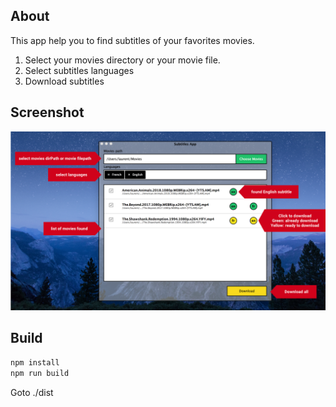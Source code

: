 
## About
This app help you to find subtitles of your favorites movies.

1. Select your movies directory or your movie file.
2. Select subtitles languages
3. Download subtitles

## Screenshot
![app screenshot](https://raw.githubusercontent.com/ltempier/stfr-electron-app/master/screenshot/screen2.png)


## Build
```sh
npm install
npm run build
```
Goto ./dist